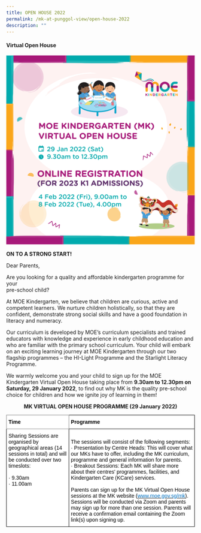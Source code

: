 ```yaml
---
title: OPEN HOUSE 2022
permalink: /mk-at-punggol-view/open-house-2022
description: ""
---
```

#### Virtual Open House

![Virtual Open House](/images/2020%20MK%20OH%20FB%20IG.png)

**ON TO A STRONG START!**  

Dear Parents,

Are you looking for a quality and affordable kindergarten programme for your  
pre-school child?

At MOE Kindergarten, we believe that children are curious, active and competent learners. We nurture children holistically, so that they are confident, demonstrate strong social skills and have a good foundation in literacy and numeracy.

Our curriculum is developed by MOE’s curriculum specialists and trained educators with knowledge and experience in early childhood education and who are familiar with the primary school curriculum. Your child will embark on an exciting learning journey at MOE Kindergarten through our two flagship programmes – the HI-Light Programme and the Starlight Literacy Programme.

We warmly welcome you and your child to sign up for the MOE Kindergarten Virtual Open House taking place from **9.30am to 12.30pm on Saturday, 29 January 2022**, to find out why MK is the quality pre-school choice for children and how we ignite joy of learning in them!

<p style="text-align:center;"> <strong>MK VIRTUAL OPEN HOUSE PROGRAMME (29 January 2022)</strong></p>

<style type="text/css">
.tg  {border-collapse:collapse;border-spacing:0;}
.tg td{border-color:black;border-style:solid;border-width:1px;font-family:Arial, sans-serif;font-size:14px;
  overflow:hidden;padding:10px 5px;word-break:normal;}
.tg th{border-color:black;border-style:solid;border-width:1px;font-family:Arial, sans-serif;font-size:14px;
  font-weight:normal;overflow:hidden;padding:10px 5px;word-break:normal;}
.tg .tg-0u8h{background-color:#FFF;border-color:inherit;color:#050505;font-weight:bold;text-align:left;vertical-align:top}
.tg .tg-s6wz{background-color:#FFF;color:#050505;text-align:left;vertical-align:top}
.tg .tg-xjv0{background-color:#FFF;color:#050505;font-weight:bold;text-align:left;vertical-align:top}
</style>
<table class="tg">
<thead>
  <tr>
    <th class="tg-0u8h">Time</th>
    <th class="tg-xjv0">Programme</th>
  </tr>
</thead>
<tbody>
  <tr>
    <td class="tg-s6wz">Sharing Sessions are organised by geographical areas (14 sessions in total) and will be conducted over two timeslots:<br> <br>·         9.30am<br>·         11.00am<br> </td>
    <td class="tg-s6wz"> <br>The sessions will consist of the following segments:<br>·         Presentation by Centre Heads: This will cover what our MKs have to offer, including the MK curriculum, programme and general information for parents.<br>·         Breakout Sessions: Each MK will share more about their centres' programmes, facilities, and Kindergarten Care (KCare) services.<br> <br>Parents can sign up for the MK Virtual Open House sessions at the MK website (<a href="http://www.moe.gov.sg/mk"><span style="color:#0070C0">www.moe.gov.sg/mk</span></a>). Sessions will be conducted via Zoom and parents may sign up for more than one session. Parents will receive a confirmation email containing the Zoom link(s) upon signing up.</td>
  </tr>
</tbody>
</table>